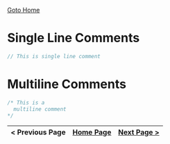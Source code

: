 [Goto Home](../README.md)

# Single Line Comments

```go
// This is single line comment
```

# Multiline Comments

```go
/* This is a
  multiline comment
*/
```

| < Previous Page | [Home Page](../README.md) | [Next Page >](./console-io.md) |
|---|---|---|